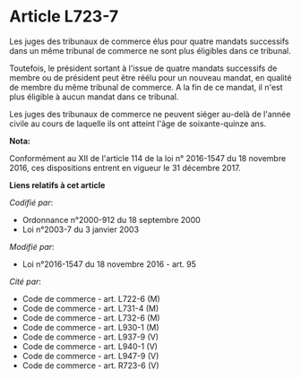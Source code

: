 # Article L723-7

Les juges des tribunaux de commerce élus pour quatre mandats successifs dans un même tribunal de commerce ne sont plus
éligibles dans ce tribunal. 

Toutefois, le président sortant à l'issue de quatre mandats successifs de membre ou de président peut être réélu pour un
nouveau mandat, en qualité de membre du même tribunal de commerce. A la fin de ce mandat, il n'est plus éligible à aucun
mandat dans ce tribunal.

Les juges des tribunaux de commerce ne peuvent siéger au-delà de l'année civile au cours de laquelle ils ont atteint l'âge de
soixante-quinze ans.

**Nota:**

Conformément au XII de l'article 114 de la loi n° 2016-1547 du 18 novembre 2016, ces dispositions entrent en vigueur le 31
décembre 2017.

**Liens relatifs à cet article**

_Codifié par_:

  - Ordonnance n°2000-912 du 18 septembre 2000
  - Loi n°2003-7 du 3 janvier 2003

_Modifié par_:

  - Loi n°2016-1547 du 18 novembre 2016 - art. 95

_Cité par_:

  - Code de commerce - art. L722-6 (M)
  - Code de commerce - art. L731-4 (M)
  - Code de commerce - art. L732-6 (M)
  - Code de commerce - art. L930-1 (M)
  - Code de commerce - art. L937-9 (V)
  - Code de commerce - art. L940-1 (V)
  - Code de commerce - art. L947-9 (V)
  - Code de commerce - art. R723-6 (V)

